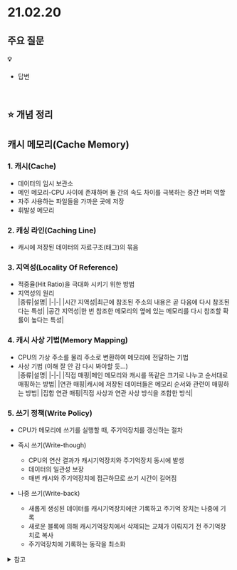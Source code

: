 # 21.02.20

## 주요 질문
#### 💡 [](#)
* 답변

<br/>

## ⭐ 개념 정리
## **캐시 메모리(Cache Memory)**
### 1. 캐시(Cache)  
* 데이터의 임시 보관소
* 메인 메모리-CPU 사이에 존재하며 둘 간의 속도 차이를 극복하는 중간 버퍼 역할    
* 자주 사용하는 파일들을 가까운 곳에 저장
* 휘발성 메모리

### 2. 캐싱 라인(Caching Line)  
* 캐시에 저장된 데이터의 자료구조(태그)의 묶음

### 3. 지역성(Locality Of Reference)  
* 적중율(Hit Ratio)을 극대화 시키기 위한 방법  
* 지역성의 원리  
    |종류|설명|
    |-|-|
    |시간 지역성|최근에 참조된 주소의 내용은 곧 다음에 다시 참조된다는 특성|
    |공간 지역성|한 번 참조한 메모리의 옆에 있는 메모리를 다시 참조할 확률이 높다는 특성|  

### 4. 캐시 사상 기법(Memory Mapping)
* CPU의 가상 주소를 물리 주소로 변환하여 메모리에 전달하는 기법  
* 사상 기법 (이해 잘 안 감 다시 봐야할 듯...)  
    |종류|설명|
    |-|-|
    |직접 매핑|메인 메모리와 캐시를 똑같은 크기로 나누고 순서대로 매핑하는 방법|
    |연관 매핑|캐시에 저장된 데이터들은 메모리 순서와 관련이 매핑하는 방법|
    |집합 연관 매핑|직접 사상과 연관 사상 방식을 조합한 방식|


### 5. 쓰기 정책(Write Policy)  
* CPU가 메모리에 쓰기를 실행할 때, 주기억장치를 갱신하는 절차
* 즉시 쓰기(Write-though) 
    * CPU의 연산 결과가 캐시기억장치와 주기억장치 동시에 발생
    * 데이터의 일관성 보장  
    * 매번 캐시와 주기억장치에 접근하므로 쓰기 시간이 길어짐  

* 나중 쓰기(Write-back) 
    * 새롭게 생성된 데이터를 캐시기억장치에만 기록하고 주기억 장치는 나중에 기록
    * 새로운 블록에 의해 캐시기억장치에서 삭제되는 교체가 이뤄지기 전 주기억장치로 복사
    * 주기억장치에 기록하는 동작을 최소화

<details>
    <summary>참고</summary>
    <ul>
    <li>https://wikidocs.net/65523</li>
    </ul>
<details>

<br/>

## **파일 시스템**  
### 1. 파일 시스템  
* 하드디스크가 데이터를 관리
* 하드디스크는 블록 단위로 읽고 쓴다.  

### 2. 파일 할당  
#### 2.1 연속 할당 (Contiguous Allocation)  
![image](https://user-images.githubusercontent.com/36289638/108594422-42b36b80-73bd-11eb-973a-0b7bc64c8648.png)

* 연속된 블록에 파일을 할당  
* 디스크 헤더의 이동을 최소화하여 I/O 성능 향상
* 순차 접근과 직접 접근이 가능  
* 외부단편화

#### 2.2 연결 할당 (Linked Allocation)  
![image](https://user-images.githubusercontent.com/36289638/108594428-4d6e0080-73bd-11eb-9e01-90ed2bd39612.png)

* LinkedList 방식으로 파일을 할당  
* 블록마다 주소를 저장하는 포인터 공간이 존재하며 다음 블록을 가리킨다.
* 순차 접근은 가능하지만 직접 접근이 불가능  
* 낮은 신뢰성과 느린 속도  

    #### 2.2.1 FAT (File Allocation Table)  
    ![image](https://user-images.githubusercontent.com/36289638/108594431-552da500-73bd-11eb-81b8-c5ceebc6a41d.png)

    * 연결 할당의 문제점을 개선하기 위한 방법
    * 다음 블록으로 가리키는 포인터만 모아서 하나의 테이블을 만들어 블록에 저장  
    * 테이블의 인덱스는 전체 디스크의 블록  
    * 직접 접근이 가능  

#### 2.3 색인 할당 (Indexed Allocation)  
![image](https://user-images.githubusercontent.com/36289638/108594686-c6218c80-73be-11eb-9d1d-532969ec23df.png)

* 랜덤한 블록에 데이터를 할당
* 인덱스 블록 : 할당된 블록번호를 하나의 블록에 테이블 형식으로 저장 
* 디렉토리 정보에 시작 블록이 아닌 인덱스 블록 번호를 저장

<details>
    <summary>참고</summary>
    <ul>
    <li>https://velog.io/@codemcd/%EC%9A%B4%EC%98%81%EC%B2%B4%EC%A0%9COS-18.-%ED%8C%8C%EC%9D%BC-%ED%95%A0%EB%8B%B9</li>
    </ul>
<details>
